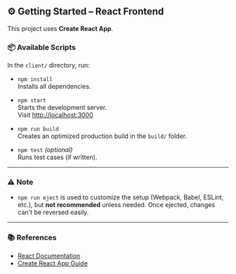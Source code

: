 ## ⚙️ Getting Started – React Frontend

This project uses **Create React App**.

### 📦 Available Scripts

In the `client/` directory, run:

- `npm install`  
  Installs all dependencies.

- `npm start`  
  Starts the development server.  
  Visit [http://localhost:3000](http://localhost:3000)

- `npm run build`  
  Creates an optimized production build in the `build/` folder.

- `npm test` *(optional)*  
  Runs test cases (if written).

---

### ⚠️ Note

- `npm run eject` is used to customize the setup (Webpack, Babel, ESLint, etc.), but **not recommended** unless needed. Once ejected, changes can't be reversed easily.

---

### 📚 References

- [React Documentation](https://reactjs.org/)  
- [Create React App Guide](https://create-react-app.dev/)
